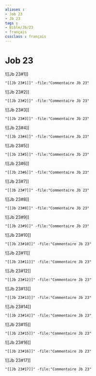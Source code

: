 ```yaml
---
aliases : 
- Job 23
- Jb 23
tags : 
- Bible/Jb/23
- français
cssclass : français
---
```


# Job 23

![[Jb 23#1]]

```query
"[[Jb 23#1]]" -file:"Commentaire Jb 23"
```

![[Jb 23#2]]

```query
"[[Jb 23#2]]" -file:"Commentaire Jb 23"
```

![[Jb 23#3]]

```query
"[[Jb 23#3]]" -file:"Commentaire Jb 23"
```

![[Jb 23#4]]

```query
"[[Jb 23#4]]" -file:"Commentaire Jb 23"
```

![[Jb 23#5]]

```query
"[[Jb 23#5]]" -file:"Commentaire Jb 23"
```

![[Jb 23#6]]

```query
"[[Jb 23#6]]" -file:"Commentaire Jb 23"
```

![[Jb 23#7]]

```query
"[[Jb 23#7]]" -file:"Commentaire Jb 23"
```

![[Jb 23#8]]

```query
"[[Jb 23#8]]" -file:"Commentaire Jb 23"
```

![[Jb 23#9]]

```query
"[[Jb 23#9]]" -file:"Commentaire Jb 23"
```

![[Jb 23#10]]

```query
"[[Jb 23#10]]" -file:"Commentaire Jb 23"
```

![[Jb 23#11]]

```query
"[[Jb 23#11]]" -file:"Commentaire Jb 23"
```

![[Jb 23#12]]

```query
"[[Jb 23#12]]" -file:"Commentaire Jb 23"
```

![[Jb 23#13]]

```query
"[[Jb 23#13]]" -file:"Commentaire Jb 23"
```

![[Jb 23#14]]

```query
"[[Jb 23#14]]" -file:"Commentaire Jb 23"
```

![[Jb 23#15]]

```query
"[[Jb 23#15]]" -file:"Commentaire Jb 23"
```

![[Jb 23#16]]

```query
"[[Jb 23#16]]" -file:"Commentaire Jb 23"
```

![[Jb 23#17]]

```query
"[[Jb 23#17]]" -file:"Commentaire Jb 23"
```

